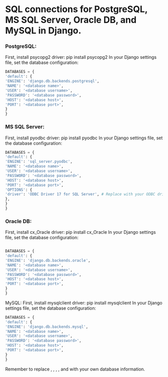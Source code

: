 # SQL connections for PostgreSQL, MS SQL Server, Oracle DB, and MySQL in Django.

### PostgreSQL:

First, install psycopg2 driver: pip install psycopg2
In your Django settings file, set the database configuration:

```py
DATABASES = {
'default': {
'ENGINE': 'django.db.backends.postgresql',
'NAME': '<database name>',
'USER': '<database username>',
'PASSWORD': '<database password>',
'HOST': '<database host>',
'PORT': '<database port>',
}
}
```

### MS SQL Server:

First, install pyodbc driver: pip install pyodbc
In your Django settings file, set the database configuration:

```py
DATABASES = {
'default': {
'ENGINE': 'sql_server.pyodbc',
'NAME': '<database name>',
'USER': '<database username>',
'PASSWORD': '<database password>',
'HOST': '<database host>',
'PORT': '<database port>',
'OPTIONS': {
'driver': 'ODBC Driver 17 for SQL Server', # Replace with your ODBC driver name
},
}
}
```

### Oracle DB:

First, install cx_Oracle driver: pip install cx_Oracle
In your Django settings file, set the database configuration:

```py

DATABASES = {
'default': {
'ENGINE': 'django.db.backends.oracle',
'NAME': '<database name>',
'USER': '<database username>',
'PASSWORD': '<database password>',
'HOST': '<database host>',
'PORT': '<database port>',
}
}
```

MySQL:
First, install mysqlclient driver: pip install mysqlclient
In your Django settings file, set the database configuration:

```py
DATABASES = {
'default': {
'ENGINE': 'django.db.backends.mysql',
'NAME': '<database name>',
'USER': '<database username>',
'PASSWORD': '<database password>',
'HOST': '<database host>',
'PORT': '<database port>',
}
}
```

Remember to replace <database name>, <database username>, <database password>, <database host>, and <database port> with your own database information.
